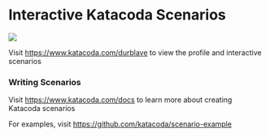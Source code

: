 # Interactive Katacoda Scenarios

[![](http://shields.katacoda.com/katacoda/durblave/count.svg)](https://www.katacoda.com/durblave "Get your profile on Katacoda.com")

Visit https://www.katacoda.com/durblave to view the profile and interactive scenarios

### Writing Scenarios
Visit https://www.katacoda.com/docs to learn more about creating Katacoda scenarios

For examples, visit https://github.com/katacoda/scenario-example
